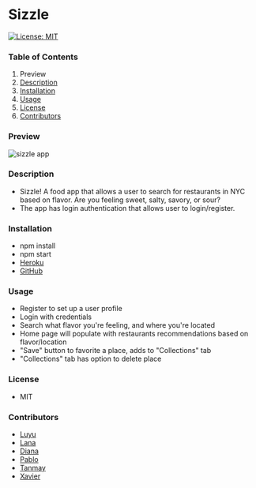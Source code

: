 # Sizzle
[![License: MIT](https://img.shields.io/badge/License-MIT-yellow.svg)](https://opensource.org/licenses/MIT)
### Table of Contents
1. Preview
2. [Description](#description)
3. [Installation](#installation)
4. [Usage](#usage)
5. [License](#license)
6. [Contributors](#contributors)
### Preview
![sizzle app](/assets/sizzle.gif)
### Description
- Sizzle! A food app that allows a user to search for restaurants in NYC based on flavor. Are you feeling sweet, salty, savory, or sour?
- The app has login authentication that allows user to login/register.
### Installation
- npm install
- npm start
- [Heroku](https://sizzle-app.herokuapp.com/)
- [GitHub](https://github.com/DEG18/Sizzle)
### Usage
- Register to set up a user profile
- Login with credentials
- Search what flavor you're feeling, and where you're located
- Home page will populate with restaurants recommendations based on flavor/location
- "Save" button to favorite a place, adds to "Collections" tab
- "Collections" tab has option to delete place
### License
- MIT
### Contributors
- [Luyu](https://github.com/DEG18)
- [Lana](https://github.com/drlanah)
- [Diana](https://github.com/dianapulatova)
- [Pablo](https://github.com/ColumCOD1)
- [Tanmay](https://github.com/tsarker921)
- [Xavier](https://github.com/xj96)